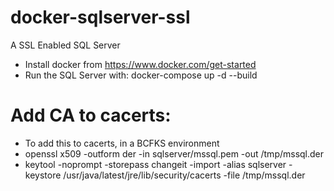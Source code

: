 # docker-sqlserver-ssl
A SSL Enabled SQL Server
* Install docker from https://www.docker.com/get-started
* Run the SQL Server with: docker-compose up -d --build

# Add CA to cacerts:
* To add this to cacerts, in a BCFKS environment
* openssl x509 -outform der -in sqlserver/mssql.pem -out /tmp/mssql.der
* keytool -noprompt -storepass changeit -import -alias sqlserver -keystore /usr/java/latest/jre/lib/security/cacerts -file /tmp/mssql.der
